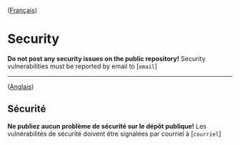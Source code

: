 ([Français](#sécurité))

# Security

**Do not post any security issues on the public repository!** Security vulnerabilities must be reported by email to [`email`]

______________________ 

([Anglais](#security))

## Sécurité

**Ne publiez aucun problème de sécurité sur le dépôt publique!** Les vulnérabilités de sécurité doivent être signalées par courriel à [`courriel`]

